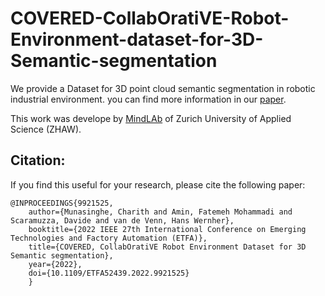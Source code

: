 # COVERED-CollabOratiVE-Robot-Environment-dataset-for-3D-Semantic-segmentation
We provide a Dataset for 3D point cloud semantic segmentation in robotic industrial environment. you can find more information in our [paper](https://ieeexplore.ieee.org/document/9921525).

This work was develope by [MindLAb](https://www.zhaw.ch/en/engineering/institutes-centres/ims/mindlab/) of Zurich University of Applied Science (ZHAW).





## Citation:

If you find this useful for your research, please cite the following paper:

    @INPROCEEDINGS{9921525,
        author={Munasinghe, Charith and Amin, Fatemeh Mohammadi and Scaramuzza, Davide and van de Venn, Hans Wernher},
        booktitle={2022 IEEE 27th International Conference on Emerging Technologies and Factory Automation (ETFA)}, 
        title={COVERED, CollabOratiVE Robot Environment Dataset for 3D Semantic segmentation}, 
        year={2022},
        doi={10.1109/ETFA52439.2022.9921525}
        }
